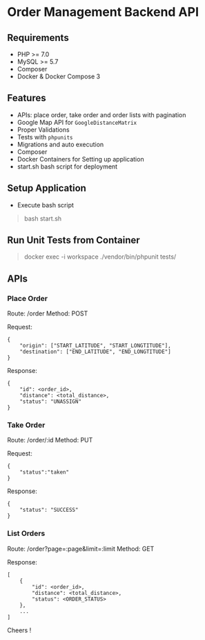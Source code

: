 # Order Management Backend API

## Requirements

- PHP >= 7.0
- MySQL >= 5.7
- Composer
- Docker & Docker Compose 3


## Features

- APIs: place order, take order and order lists with pagination
- Google Map API for `GoogleDistanceMatrix`
- Proper Validations
- Tests with `phpunits`
- Migrations and auto execution
- Composer
- Docker Containers for Setting up application
- start.sh bash script for deployment


## Setup Application

- Execute bash script

> bash start.sh


## Run Unit Tests from Container

> docker exec -i workspace ./vendor/bin/phpunit tests/


## APIs

### Place Order

Route: /order
Method: POST

Request:
```
{
    "origin": ["START_LATITUDE", "START_LONGTITUDE"],
    "destination": ["END_LATITUDE", "END_LONGTITUDE"]
}
```

Response:
```
{
    "id": <order_id>,
    "distance": <total_distance>,
    "status": "UNASSIGN"
}
```

### Take Order

Route: /order/:id
Method: PUT

Request:
```
{
    "status":"taken"
}
```

Response:
```
{
    "status": "SUCCESS"
}
```

### List Orders	

Route: /order?page=:page&limit=:limit
Method: GET

Response:
```
[
    {
        "id": <order_id>,
        "distance": <total_distance>,
        "status": <ORDER_STATUS>
    },
    ...
]
```


Cheers !